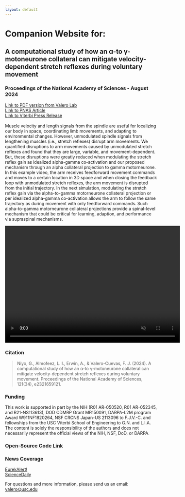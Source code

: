 ```yaml
---
layout: default
---
```


<h1>Companion Website for:</h1>
<h2>A computational study of how an α-to γ-motoneurone collateral can mitigate velocity-dependent stretch reflexes during voluntary movement</h2>
<h3>Proceedings of the National Academy of Sciences - August 2024</h3>

<a href="https://valerolab.org/Papers/2024_niyo_pnas_computational.pdf" target="_blank">Link to PDF version from Valero Lab</a><br>
<a href="https://www.pnas.org/doi/abs/10.1073/pnas.2321659121" target="_blank">Link to PNAS Article</a><br>
<a href="https://viterbischool.usc.edu/news/2024/09/how-are-stretch-reflexes-modulated-during-voluntary-movement/" target="_blank">Link to Viterbi Press Release</a><br>
<br>Muscle velocity and length signals from the spindle are useful for localizing our body in space, coordinating limb movements, and adapting to environmental changes. However, unmodulated spindle signals from lengthening muscles (i.e., stretch reflexes) disrupt arm movements. We quantified disruptions to arm movements caused by unmodulated stretch reflexes and found that they are large, variable, and movement-dependent. But, these disruptions were greatly reduced when modulating the stretch reflex gain as idealized alpha-gamma co-activation and our proposed mechanism through an alpha collateral projection to gamma motorneurone. In this example video, the arm receives feedforward movement commands and moves to a certain location in 3D space and when closing the feedback loop with unmodulated stretch reflexes, the arm movement is disrupted from the initial trajectory. In the next simulation, modulating the stretch reflex gain via the alpha-to-gamma motorneurone collateral projection or per idealized alpha-gamma co-activation allows the arm to follow the same trajectory as during movement with only feedforward commands. Such alpha-to-gamma motorneurone collateral projections provide a spinal-level mechanism that could be critical for learning, adaption, and performance via supraspinal mechanisms.

<p>
  <video src="video/MacaqueArm_Movement_Case122.mp4" controls height="384px" width="576px" muted>Your browser doesn't support this video.</video>
</p>


### Citation
> Niyo, G., Almofeez, L. I., Erwin, A., & Valero-Cuevas, F. J. (2024). A computational study of how an α-to γ-motoneurone collateral can mitigate velocity-dependent stretch reflexes during voluntary movement. Proceedings of the National Academy of Sciences, 121(34), e2321659121.


### Funding
This work is supported in part by the NIH (R01 AR-050520, R01 AR-052345, and R21-NS113613), DOD CDMRP Grant MR150091, DARPA-L2M program Award W911NF1820264, NSF CRCNS Japan-US 2113096 to F.J.V.-C. and fellowships from the USC Viterbi School of Engineering to G.N. and L.I.A. The content is solely the responsibility of the authors and does not necessarily represent the official views of the NIH, NSF, DoD, or DARPA.

### [Open-Source Code Link](https://doi.org/10.5281/zenodo.10373302)

### News Coverage
<a href="https://www.eurekalert.org/multimedia/1043498" target="_blank">EurekAlert!</a><br>
<a href="https://www.sciencedaily.com/releases/2024/09/240926132046.htm" target="_blank">ScienceDaily</a><br>

For questions and more information, please send us an email: [valero@usc.edu](mailto:valero@usc.edu)
